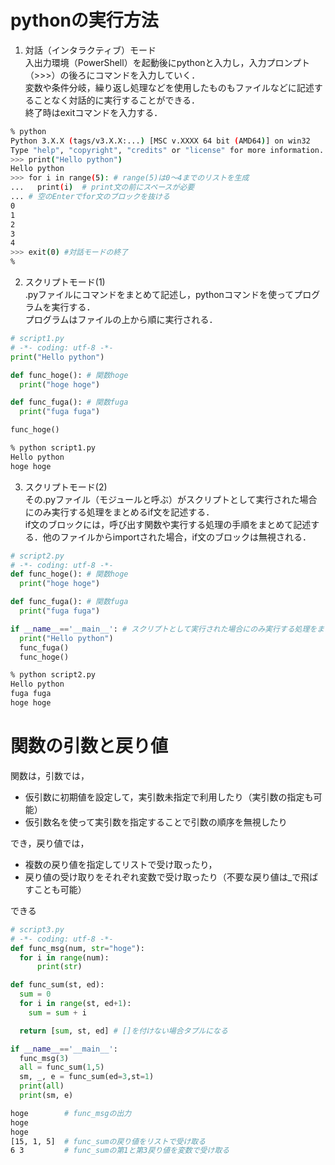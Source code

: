# pythonの実行方法
 1. 対話（インタラクティブ）モード<br>
  入出力環境（PowerShell）を起動後にpythonと入力し，入力プロンプト（>>>）の後ろにコマンドを入力していく．<br>
  変数や条件分岐，繰り返し処理などを使用したものもファイルなどに記述することなく対話的に実行することができる．<br>
  終了時はexitコマンドを入力する．
  ```sh
  % python
  Python 3.X.X (tags/v3.X.X:...) [MSC v.XXXX 64 bit (AMD64)] on win32
  Type "help", "copyright", "credits" or "license" for more information.
  >>> print("Hello python")
  Hello python
  >>> for i in range(5): # range(5)は0～4までのリストを生成
  ...   print(i)  # print文の前にスペースが必要
  ... # 空のEnterでfor文のブロックを抜ける
  0
  1
  2
  3
  4
  >>> exit(0) #対話モードの終了
  %
  ```
 2. スクリプトモード(1)<br>
  .pyファイルにコマンドをまとめて記述し，pythonコマンドを使ってプログラムを実行する．<br>
  プログラムはファイルの上から順に実行される．
  ```python
  # script1.py
  # -*- coding: utf-8 -*-
  print("Hello python")
  
  def func_hoge(): # 関数hoge
    print("hoge hoge")
  
  def func_fuga(): # 関数fuga
    print("fuga fuga")
  
  func_hoge()
  ```
  ```sh
  % python script1.py
  Hello python
  hoge hoge
  ```
 3. スクリプトモード(2)<br>
  その.pyファイル（モジュールと呼ぶ）がスクリプトとして実行された場合にのみ実行する処理をまとめるif文を記述する．<br>
  if文のブロックには，呼び出す関数や実行する処理の手順をまとめて記述する．他のファイルからimportされた場合，if文のブロックは無視される．
  ```python
  # script2.py
  # -*- coding: utf-8 -*-  
  def func_hoge(): # 関数hoge
    print("hoge hoge")
  
  def func_fuga(): # 関数fuga
    print("fuga fuga")
  
  if __name__=='__main__': # スクリプトとして実行された場合にのみ実行する処理をまとめるif文
    print("Hello python")
    func_fuga()
    func_hoge()
  ```
  ```sh
  % python script2.py
  Hello python
  fuga fuga
  hoge hoge
  ```
# 関数の引数と戻り値
 関数は，引数では，
 
  - 仮引数に初期値を設定して，実引数未指定で利用したり（実引数の指定も可能）
  - 仮引数名を使って実引数を指定することで引数の順序を無視したり
 
 でき，戻り値では，
 
  - 複数の戻り値を指定してリストで受け取ったり，
  - 戻り値の受け取りをそれぞれ変数で受け取ったり（不要な戻り値は_で飛ばすことも可能）
 
 できる
  ```python
  # script3.py
  # -*- coding: utf-8 -*-  
  def func_msg(num, str="hoge"):
    for i in range(num):
        print(str)

  def func_sum(st, ed):
    sum = 0
    for i in range(st, ed+1):
      sum = sum + i

    return [sum, st, ed] # []を付けない場合タプルになる

  if __name__=='__main__':
    func_msg(3)
    all = func_sum(1,5)
    sm, _, e = func_sum(ed=3,st=1)
    print(all)
    print(sm, e)
  ```
  ```sh
  hoge        # func_msgの出力
  hoge
  hoge
  [15, 1, 5]  # func_sumの戻り値をリストで受け取る
  6 3         # func_sumの第1と第3戻り値を変数で受け取る
  ```
